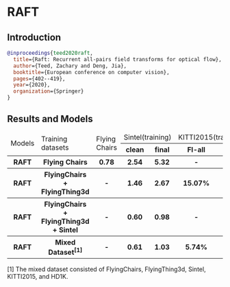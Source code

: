 # RAFT

## Introduction

<!-- [ALGORITHM] -->

```bibtex
@inproceedings{teed2020raft,
  title={Raft: Recurrent all-pairs field transforms for optical flow},
  author={Teed, Zachary and Deng, Jia},
  booktitle={European conference on computer vision},
  pages={402--419},
  year={2020},
  organization={Springer}
}
```

## Results and Models

<table>
    <thead>
        <tr>
            <td rowspan=2>Models</td>
            <td rowspan=2>Training datasets</td>
            <td rowspan=2>Flying Chairs</td>
            <td colspan=2>Sintel(training)</td>
            <td colspan=2>KITTI2015(training)</td>
            <td rowspan=2>Log</td>
            <td rowspan=2>Config</td>
            <td rowspan=2>Download</td>
        </tr>
        <tr>
            <th>clean</th>
            <th>final</th>
            <th>Fl-all</th>
            <th>EPE</th>
        </tr>
    </thead>
    <tbody>
        <tr>
            <th>RAFT</th>
            <th>Flying Chairs</th>
            <th>0.78</th>
            <th>2.54</th>
            <th>5.32</th>
            <th>-</th>
            <th>-</th>
            <th><a href='https://download.openmmlab.com/mmflow/raft/raft_8x2_100k_flyingchairs.log.json'>log</a></th>
            <th><a href='https://download.openmmlab.com/mmflow/raft/raft_8x2_100k_flyingchairs.py'>Config</a></th>
            <th><a href='https://download.openmmlab.com/mmflow/raft/raft_8x2_100k_flyingchairs.pth'>Model</a></th>
        </tr>
        <tr>
            <th>RAFT</th>
            <th>FlyingChairs + FlyingThing3d</th>
            <th>-</th>
            <th>1.46</th>
            <th>2.67</th>
            <th>15.07%</th>
            <th>4.52</th>
            <th><a href='https://download.openmmlab.com/mmflow/raft/raft_8x2_100k_flyingthings3d_400x720.log.json'>log</a></th>
            <th><a href='https://download.openmmlab.com/mmflow/raft/raft_8x2_100k_flyingthings3d_400x720.py'>Config</a></th>
            <th><a href='https://download.openmmlab.com/mmflow/raft/raft_8x2_100k_flyingthings3d_400x720.pth'>Model</a></th>
        </tr>
        <tr>
            <th>RAFT</th>
            <th>FlyingChairs + FlyingThing3d + Sintel</th>
            <th>-</th>
            <th>0.60</th>
            <th>0.98</th>
            <th>-</th>
            <th>-</th>
            <th><a href='https://download.openmmlab.com/mmflow/raft/raft_8x2_100k_flyingthings3d_sintel_368x768.log.json'>log</a></th>
            <th><a href='https://download.openmmlab.com/mmflow/raft/raft_8x2_100k_flyingthings3d_sintel_368x768.py'>Config</a></th>
            <th><a href='https://download.openmmlab.com/mmflow/raft/raft_8x2_100k_flyingthings3d_sintel_368x768.pth'>Model</a></th>
        </tr>
        <tr>
            <th>RAFT</th>
            <th>Mixed Dataset<sup>[1]</sup></th>
            <th>-</th>
            <th>0.61</th>
            <th>1.03</th>
            <th>5.74%</th>
            <th>1.70</th>
            <th><a href='https://download.openmmlab.com/mmflow/raft/raft_8x2_100k_mixed_368x768.log.json'>log</a></th>
            <th><a href='https://download.openmmlab.com/mmflow/raft/raft_8x2_100k_mixed_368x768.py'>Config</a></th>
            <th><a href='https://download.openmmlab.com/mmflow/raft/raft_8x2_100k_mixed_368x768.pth'>Model</a></th>
        </tr>
    </tbody>
</table>

[1] The mixed dataset consisted of FlyingChairs, FlyingThing3d, Sintel, KITTI2015, and HD1K.
